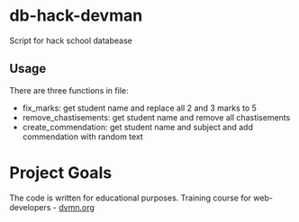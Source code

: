 # db-hack-devman

Script for hack school databease

## Usage

There are three functions in file:

- fix_marks: get student name and replace all 2 and 3 marks to 5
- remove_chastisements: get student name and remove all chastisements
- create_commendation: get student name and subject and add commendation with random text


# Project Goals

The code is written for educational purposes. Training course for web-developers - [dvmn.org](https://dvmn.org)
